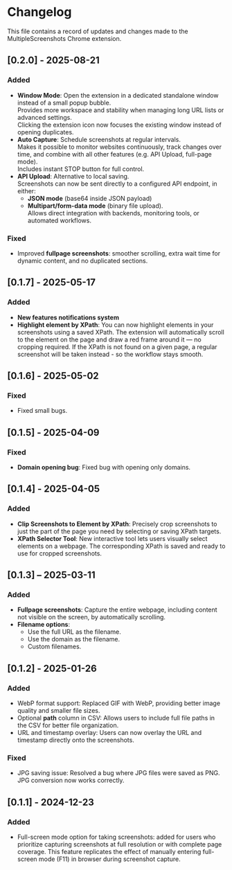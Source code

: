 # Changelog

This file contains a record of updates and changes made to the MultipleScreenshots Chrome extension.

## [0.2.0] - 2025-08-21
### Added
- **Window Mode**: Open the extension in a dedicated standalone window instead of a small popup bubble.  
  Provides more workspace and stability when managing long URL lists or advanced settings.  
  Clicking the extension icon now focuses the existing window instead of opening duplicates.
- **Auto Capture**: Schedule screenshots at regular intervals.  
  Makes it possible to monitor websites continuously, track changes over time, and combine with all other features (e.g. API Upload, full-page mode).  
  Includes instant STOP button for full control.
- **API Upload**: Alternative to local saving.  
  Screenshots can now be sent directly to a configured API endpoint, in either:
  - **JSON mode** (base64 inside JSON payload)  
  - **Multipart/form-data mode** (binary file upload).  
  Allows direct integration with backends, monitoring tools, or automated workflows.
### Fixed
- Improved **fullpage screenshots**: smoother scrolling, extra wait time for dynamic content, and no duplicated sections.

## [0.1.7] - 2025-05-17
### Added
- **New features notifications system**
- **Highlight element by XPath**: You can now highlight elements in your screenshots using a saved XPath. The extension will automatically scroll to the element on the page and draw a red frame around it — no cropping required. If the XPath is not found on a given page, a regular screenshot will be taken instead - so the workflow stays smooth.

## [0.1.6] - 2025-05-02
### Fixed
- Fixed small bugs.

## [0.1.5] - 2025-04-09
### Fixed
- **Domain opening bug**: Fixed bug with opening only domains.

## [0.1.4] - 2025-04-05
### Added
- **Clip Screenshots to Element by XPath**: Precisely crop screenshots to just the part of the page you need by selecting or saving XPath targets.
- **XPath Selector Tool**: New interactive tool lets users visually select elements on a webpage. The corresponding XPath is saved and ready to use for cropped screenshots.

## [0.1.3] – 2025-03-11
### Added
- **Fullpage screenshots**: Capture the entire webpage, including content not visible on the screen, by automatically scrolling.
- **Filename options**:
  - Use the full URL as the filename.
  - Use the domain as the filename.
  - Custom filenames.

## [0.1.2] - 2025-01-26
### Added
- WebP format support: Replaced GIF with WebP, providing better image quality and smaller file sizes.
- Optional **path** column in CSV: Allows users to include full file paths in the CSV for better file organization.
- URL and timestamp overlay: Users can now overlay the URL and timestamp directly onto the screenshots.

### Fixed
- JPG saving issue: Resolved a bug where JPG files were saved as PNG. JPG conversion now works correctly.

## [0.1.1] - 2024-12-23
### Added
- Full-screen mode option for taking screenshots: added for users who prioritize capturing screenshots at full resolution or with complete page coverage. This feature replicates the effect of manually entering full-screen mode (F11) in browser during screenshot capture.
